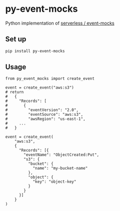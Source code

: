 # py-event-mocks

Python implementation of [serverless / event-mocks](https://github.com/serverless/event-mocks)

## Set up

```bash
pip install py-event-mocks
```

## Usage

```python3
from py_event_mocks import create_event

event = create_event("aws:s3")
# return 
#   {
#     "Records": [
#       {
#         "eventVersion": "2.0",
#         "eventSource": "aws:s3",
#         "awsRegion": "us-east-1",
#     ...
#   }

event = create_event(
    "aws:s3",
    {
      "Records": [{
        "eventName": "ObjectCreated:Put",
        "s3": {
          "bucket": {
            "name": "my-bucket-name"
          },
          "object": {
            "key": "object-key"
          }
        }
      }]
    }
)
```
